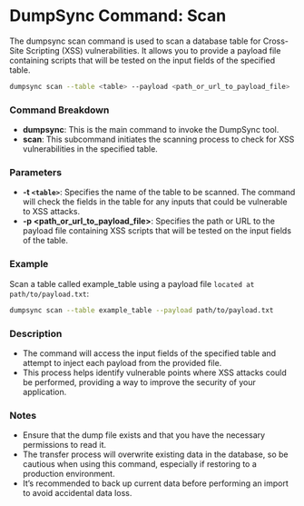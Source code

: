 # DumpSync Command: Scan

The dumpsync scan command is used to scan a database table for Cross-Site Scripting (XSS) vulnerabilities. It allows you to provide a payload file containing scripts that will be tested on the input fields of the specified table.

```bash
dumpsync scan --table <table> --payload <path_or_url_to_payload_file>
```

### Command Breakdown

- **dumpsync**: This is the main command to invoke the DumpSync tool.
- **scan**: This subcommand initiates the scanning process to check for XSS vulnerabilities in the specified table.

### Parameters

- **-t `<table>`**: Specifies the name of the table to be scanned. The command will check the fields in the table for any inputs that could be vulnerable to XSS attacks.
- **-p <path_or_url_to_payload_file>**: Specifies the path or URL to the payload file containing XSS scripts that will be tested on the input fields of the table.

### Example

Scan a table called example_table using a payload file `located at path/to/payload.txt`:

```bash
dumpsync scan --table example_table --payload path/to/payload.txt
```

### Description

- The command will access the input fields of the specified table and attempt to inject each payload from the provided file.
- This process helps identify vulnerable points where XSS attacks could be performed, providing a way to improve the security of your application.

### Notes

- Ensure that the dump file exists and that you have the necessary permissions to read it.
- The transfer process will overwrite existing data in the database, so be cautious when using this command, especially if restoring to a production environment.
- It’s recommended to back up current data before performing an import to avoid accidental data loss.
